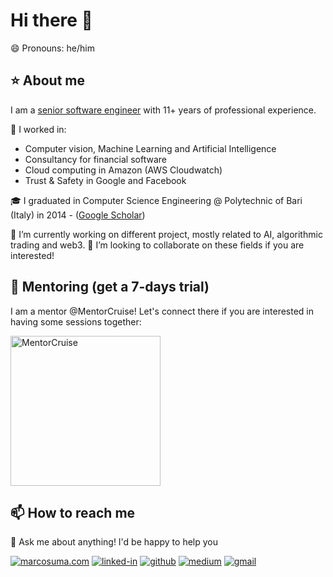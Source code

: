 # Hi there 👋

😄 Pronouns: he/him

## ⭐️ About me

I am a [senior software engineer](https://marcosuma.com) with 11+ years of professional experience. 

💼 I worked in:
- Computer vision, Machine Learning and Artificial Intelligence
- Consultancy for financial software 
- Cloud computing in Amazon (AWS Cloudwatch)
- Trust & Safety in Google and Facebook

🎓 I graduated in Computer Science Engineering @ Polytechnic of Bari (Italy) in 2014 - 
([Google Scholar](https://scholar.google.com/citations?user=DDkkRasAAAAJ&hl=en))

🔭 I’m currently working on different project, mostly related to AI, algorithmic trading and web3.
👯 I’m looking to collaborate on these fields if you are interested!

## 👥 Mentoring (get a 7-days trial)

I am a mentor @MentorCruise! Let's connect there if you are interested in having some sessions together:

<a target="_blank" href="https://mentorcruise.com/mentor/marcosuma/" >
  <img src="https://cdn.mentorcruise.com/img/banner/sky-mentoring-badge.svg" width="240" alt="MentorCruise" />
</a>

## 📫 How to reach me
💬 Ask me about anything! I'd be happy to help you

[![marcosuma.com](https://img.shields.io/badge/-marcosuma.com-brightgreen?style=for-the-badge&logoColor=white)](https://marcosuma.com)
[![linked-in](https://img.shields.io/badge/Linked_In-0077B5?style=for-the-badge&logo=LinkedIn&logoColor=white)](https://linkedin.com/in/marcosuma/)
[![github](https://img.shields.io/badge/GitHub-000000?style=for-the-badge&logo=GitHub&logoColor=white)](https://github.com/marcosuma)
[![medium](https://img.shields.io/badge/medium-000000?style=for-the-badge&logo=medium&logoColor=white)](https://marcsuma.medium.com/)
[![gmail](https://img.shields.io/badge/Gmail-D14836?style=for-the-badge&logo=Gmail&logoColor=white)](mailto:me@marcosuma.com)



